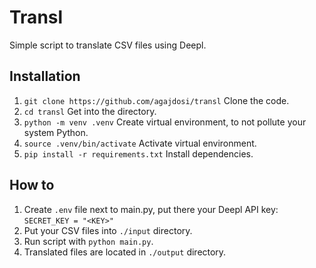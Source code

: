 # Transl

Simple script to translate CSV files using Deepl.

## Installation
1. `git clone https://github.com/agajdosi/transl` Clone the code.
2. `cd transl` Get into the directory.
3. `python -m venv .venv` Create virtual environment, to not pollute your system Python.
4. `source .venv/bin/activate` Activate virtual environment.
5. `pip install -r requirements.txt` Install dependencies.

## How to
1. Create `.env` file next to main.py, put there your Deepl API key:
`SECRET_KEY = "<KEY>"`
2. Put your CSV files into `./input` directory.
2. Run script with `python main.py`.
4. Translated files are located in `./output` directory.
